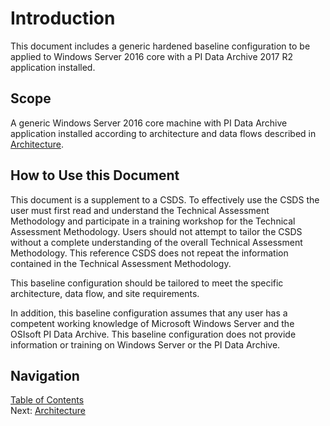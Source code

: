 # Introduction
This document includes a generic hardened baseline configuration to be applied to Windows Server 2016 core with a PI Data Archive 2017 R2 application installed.

## Scope
A generic Windows Server 2016 core machine with PI Data Archive application installed according to architecture and data flows described in [Architecture](Architecture.md).

## How to Use this Document
This document is a supplement to a CSDS. To effectively use the CSDS the user must first read and understand the Technical Assessment Methodology and participate in a training workshop for the Technical Assessment Methodology.  Users should not attempt to tailor the CSDS without a complete understanding of the overall Technical Assessment Methodology. This reference CSDS does not repeat the information contained in the Technical Assessment Methodology.

This baseline configuration should be tailored to meet the specific architecture, data flow, and site requirements.

In addition, this baseline configuration assumes that any user has a competent working knowledge of Microsoft Windows Server and the OSIsoft PI Data Archive. This baseline configuration does not provide information or training on Windows Server or the PI Data Archive.  

## Navigation
[Table of Contents](Table%20of%20Contents.md)  
Next: [Architecture](Architecture.md)